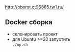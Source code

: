 http://oborot.ct96865.tw1.ru/

## Docker сборка 
- склонировать проект
- для Ubuntu >=20 запустить \
`./up.sh`
##
